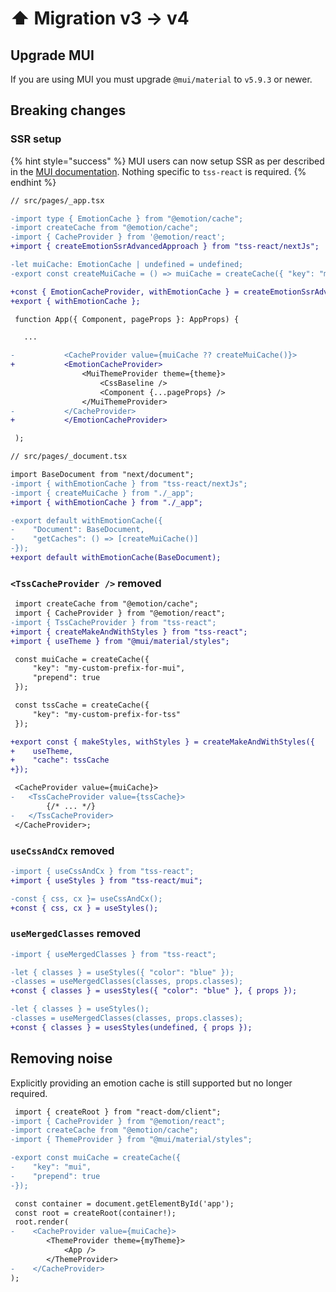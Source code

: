 # ⬆ Migration v3 -> v4

## Upgrade MUI

If you are using MUI you must upgrade `@mui/material` to `v5.9.3` or newer.&#x20;

## Breaking changes

### SSR setup

{% hint style="success" %}
MUI users can now setup SSR as per described in the [MUI documentation](https://mui.com/material-ui/guides/server-rendering/). Nothing specific to `tss-react` is required.
{% endhint %}

```diff
// src/pages/_app.tsx

-import type { EmotionCache } from "@emotion/cache";
-import createCache from "@emotion/cache";
-import { CacheProvider } from '@emotion/react';
+import { createEmotionSsrAdvancedApproach } from "tss-react/nextJs";

-let muiCache: EmotionCache | undefined = undefined;
-export const createMuiCache = () => muiCache = createCache({ "key": "mui", "prepend": true });

+const { EmotionCacheProvider, withEmotionCache } = createEmotionSsrAdvancedApproach({ "key": "css" });
+export { withEmotionCache };

 function App({ Component, pageProps }: AppProps) {

   ...

-			<CacheProvider value={muiCache ?? createMuiCache()}>
+			<EmotionCacheProvider>
				<MuiThemeProvider theme={theme}>
					<CssBaseline />
					<Component {...pageProps} />
				</MuiThemeProvider>
-			</CacheProvider>
+			</EmotionCacheProvider>

 );

```

```diff
// src/pages/_document.tsx

import BaseDocument from "next/document";
-import { withEmotionCache } from "tss-react/nextJs";
-import { createMuiCache } from "./_app";
+import { withEmotionCache } from "./_app";

-export default withEmotionCache({
-    "Document": BaseDocument,
-    "getCaches": () => [createMuiCache()]
-});
+export default withEmotionCache(BaseDocument);
```

### `<TssCacheProvider />` removed

```diff
 import createCache from "@emotion/cache";
 import { CacheProvider } from "@emotion/react";
-import { TssCacheProvider } from "tss-react";
+import { createMakeAndWithStyles } from "tss-react";
+import { useTheme } from "@mui/material/styles";

 const muiCache = createCache({
     "key": "my-custom-prefix-for-mui",
     "prepend": true
 });

 const tssCache = createCache({
     "key": "my-custom-prefix-for-tss"
 });

+export const { makeStyles, withStyles } = createMakeAndWithStyles({
+    useTheme,
+    "cache": tssCache
+});

 <CacheProvider value={muiCache}>
-   <TssCacheProvider value={tssCache}>
        {/* ... */}
-   </TssCacheProvider>
 </CacheProvider>;
```

### `useCssAndCx` removed

```diff
-import { useCssAndCx } from "tss-react";
+import { useStyles } from "tss-react/mui";

-const { css, cx }= useCssAndCx();
+const { css, cx } = useStyles();
```

### `useMergedClasses` removed

```diff
-import { useMergedClasses } from "tss-react";

-let { classes } = useStyles({ "color": "blue" });
-classes = useMergedClasses(classes, props.classes);
+const { classes } = usesStyles({ "color": "blue" }, { props });

-let { classes } = useStyles();
-classes = useMergedClasses(classes, props.classes);
+const { classes } = usesStyles(undefined, { props });
```

## Removing noise

Explicitly providing an emotion cache is still supported but no longer required.&#x20;

```diff
 import { createRoot } from "react-dom/client";
-import { CacheProvider } from "@emotion/react";
-import createCache from "@emotion/cache";
-import { ThemeProvider } from "@mui/material/styles";

-export const muiCache = createCache({
-    "key": "mui",
-    "prepend": true
-});

 const container = document.getElementById('app');
 const root = createRoot(container!); 
 root.render(
-    <CacheProvider value={muiCache}>
        <ThemeProvider theme={myTheme}>
            <App />
        </ThemeProvider>
-    </CacheProvider>
);
```
